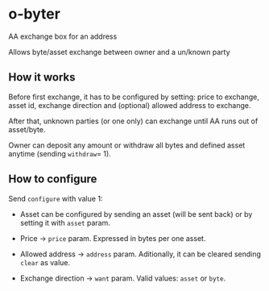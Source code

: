 # o-byter
AA exchange box for an address

Allows byte/asset exchange between owner and a un/known party

## How it works
Before first exchange, it has to be configured by setting: price to exchange, asset id, exchange direction and (optional) allowed address to exchange.

After that, unknown parties (or one only) can exchange until AA runs out of asset/byte.

Owner can deposit any amount or withdraw all bytes and defined asset anytime (sending `withdraw`= 1).

## How to configure
Send `configure` with value 1:

- Asset can be configured by sending an asset (will be sent back) or by setting it with `asset` param.

- Price -> `price` param. Expressed in bytes per one asset.

- Allowed address -> `address` param. Aditionally, it can be cleared sending `clear` as value.

- Exchange direction -> `want` param. Valid values: `asset` or `byte`.
